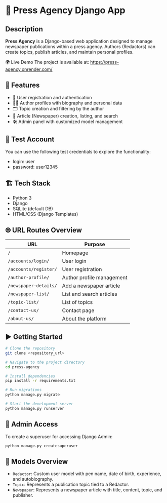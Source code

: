 # 📰 Press Agency Django App

## Description

**Press Agency** is a Django-based web application designed to manage newspaper publications within a press agency.
Authors (Redactors) can create topics, publish articles, and maintain personal profiles.

🌍 Live Demo
The project is available at: https://press-agency.onrender.com/

## 🔧 Features

- 🔐 User registration and authentication
- 🧑‍💼 Author profiles with biography and personal data
- 🗂️ Topic creation and filtering by the author
- 📰 Article (Newspaper) creation, listing, and search
- 🛠️ Admin panel with customized model management

## 🔐 Test Account

You can use the following test credentials to explore the functionality:
- login: user
- password: user12345

## 🏗️ Tech Stack

- Python 3
- Django
- SQLite (default DB)
- HTML/CSS (Django Templates)

## 🌐 URL Routes Overview

| URL                   | Purpose                   |
|-----------------------|---------------------------|
| `/`                   | Homepage                  |
| `/accounts/login/`    | User login                |
| `/accounts/register/` | User registration         |
| `/author-profile/`    | Author profile management |
| `/newspaper-details/` | Add a newspaper article   |
| `/newspaper-list/`    | List and search articles  |
| `/topic-list/`        | List of topics            |
| `/contact-us/`        | Contact page              |
| `/about-us/`          | About the platform        |

## ▶️ Getting Started

```bash
# Clone the repository
git clone <repository_url>

# Navigate to the project directory
cd press-agency

# Install dependencies
pip install -r requirements.txt

# Run migrations
python manage.py migrate

# Start the development server
python manage.py runserver
```

## 👤 Admin Access

To create a superuser for accessing Django Admin:

```bash
python manage.py createsuperuser
```

## 📂 Models Overview

- `Redactor`: Custom user model with pen name, date of birth, experience, and autobiography.
- `Topic`: Represents a publication topic tied to a Redactor.
- `Newspaper`: Represents a newspaper article with title, content, topic, and publisher.